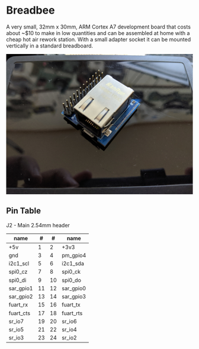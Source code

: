 # Breadbee

A very small, 32mm x 30mm, ARM Cortex A7 development board that costs about ~$10
to make in low quantities and can be assembled at home with a cheap hot air rework
station. With a small adapter socket it can be mounted vertically in a standard breadboard.

![Breadbee number one](photos/jackside_small.jpg)

## Pin Table

J2 - Main 2.54mm header

|    name   |  # |  # |   name    |
|-----------|----|----|-----------|
|    +5v    |  1 | 2  |   +3v3    |
|    gnd    |  3 | 4  | pm_gpio4  |
| i2c1_scl  |  5 | 6  | i2c1_sda  |
| spi0_cz   |  7 | 8  | spi0_ck   |
| spi0_di   |  9 | 10 | spi0_do   |
| sar_gpio1 | 11 | 12 | sar_gpio0 |
| sar_gpio2 | 13 | 14 | sar_gpio3 |
| fuart_rx  | 15 | 16 | fuart_tx  |
| fuart_cts | 17 | 18 | fuart_rts |
| sr_io7    | 19 | 20 | sr_io6    |
| sr_io5    | 21 | 22 | sr_io4    |
| sr_io3    | 23 | 24 | sr_io2    |
